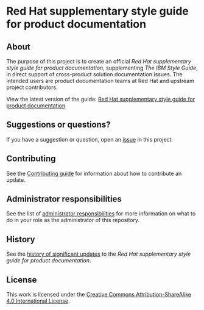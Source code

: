 # Red Hat supplementary style guide for product documentation

## About

The purpose of this project is to create an official _Red Hat supplementary style guide for product documentation_, supplementing _The IBM Style Guide_, in direct support of cross-product solution documentation issues. The intended users are product documentation teams at Red Hat and upstream project contributors.

View the latest version of the guide: [Red Hat supplementary style guide for product documentation](https://redhat-documentation.github.io/supplementary-style-guide/)

## Suggestions or questions?

If you have a suggestion or question, open an [issue](https://github.com/redhat-documentation/doc-style/issues) in this project.

## Contributing

See the [Contributing guide](CONTRIBUTING.md) for information about how to contribute an update.

## Administrator responsibilities

See the list of [administrator responsibilities](ADMIN.adoc) for more information on what to do in your role as the administrator of this repository.  

## History

See the [history of significant updates](HISTORY.md) to the _Red Hat supplementary style guide for product documentation_.

## License

This work is licensed under the [Creative Commons Attribution-ShareAlike 4.0 International License](https://creativecommons.org/licenses/by-sa/4.0/).
